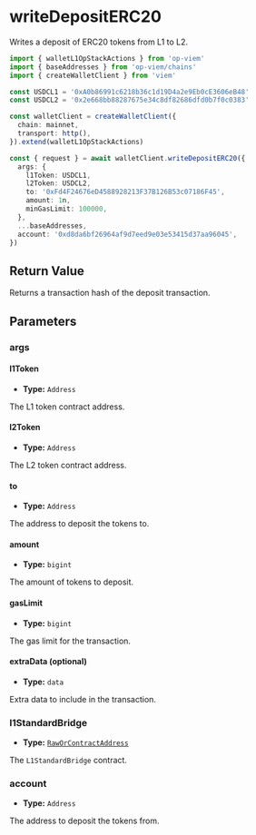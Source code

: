 # writeDepositERC20

Writes a deposit of ERC20 tokens from L1 to L2.

```ts [example.ts]
import { walletL1OpStackActions } from 'op-viem'
import { baseAddresses } from 'op-viem/chains'
import { createWalletClient } from 'viem'

const USDCL1 = '0xA0b86991c6218b36c1d19D4a2e9Eb0cE3606eB48'
const USDCL2 = '0x2e668bb88287675e34c8df82686dfd0b7f0c0383'

const walletClient = createWalletClient({
  chain: mainnet,
  transport: http(),
}).extend(walletL1OpStackActions)

const { request } = await walletClient.writeDepositERC20({
  args: {
    l1Token: USDCL1,
    l2Token: USDCL2,
    to: '0xFd4F24676eD4588928213F37B126B53c07186F45',
    amount: 1n,
    minGasLimit: 100000,
  },
  ...baseAddresses,
  account: '0xd8da6bf26964af9d7eed9e03e53415d37aa96045',
})
```

## Return Value

Returns a transaction hash of the deposit transaction.

## Parameters

### args

#### l1Token

- **Type:** `Address`

The L1 token contract address.

#### l2Token

- **Type:** `Address`

The L2 token contract address.

#### to

- **Type:** `Address`

The address to deposit the tokens to.

#### amount

- **Type:** `bigint`

The amount of tokens to deposit.

#### gasLimit

- **Type:** `bigint`

The gas limit for the transaction.

#### extraData (optional)

- **Type:** `data`

Extra data to include in the transaction.

### l1StandardBridge

- **Type:** [`RawOrContractAddress`](https://viem.sh/docs/glossary/types#raworcontractaddress)

The `L1StandardBridge` contract.

### account

- **Type:** `Address`

The address to deposit the tokens from.
